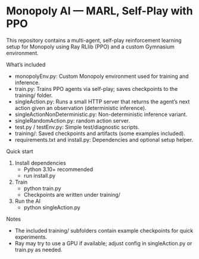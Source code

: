 ﻿# Monopoly AI — MARL, Self-Play with PPO

This repository contains a multi-agent, self-play reinforcement learning setup for Monopoly using Ray RLlib (PPO) and a custom Gymnasium environment.

What’s included
- monopolyEnv.py: Custom Monopoly environment used for training and inference.
- train.py: Trains PPO agents via self-play; saves checkpoints to the training/ folder.
- singleAction.py: Runs a small HTTP server that returns the agent’s next action given an observation (deterministic inference).
- singleActionNonDeterministic.py: Non-deterministic inference variant.
- singleRandomAction.py: random action server.
- test.py / testEnv.py: Simple test/diagnostic scripts.
- training/: Saved checkpoints and artifacts (some examples included).
- requirements.txt and install.py: Dependencies and optional setup helper.

Quick start
1) Install dependencies
   - Python 3.10+ recommended
   - run install.py
2) Train
   - python train.py
   - Checkpoints are written under training/
3) Run the AI
   - python singleAction.py

Notes
- The included training/ subfolders contain example checkpoints for quick experiments.
- Ray may try to use a GPU if available; adjust config in singleAction.py or train.py as needed.
